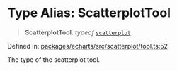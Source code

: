 # Type Alias: ScatterplotTool

> **ScatterplotTool**: *typeof* [`scatterplot`](../variables/scatterplot.md)

Defined in: [packages/echarts/src/scatterplot/tool.ts:52](https://github.com/GeoDaCenter/openassistant/blob/95db62ddd98ea06cccc7750f9f0e37556d8bf20e/packages/echarts/src/scatterplot/tool.ts#L52)

The type of the scatterplot tool.
